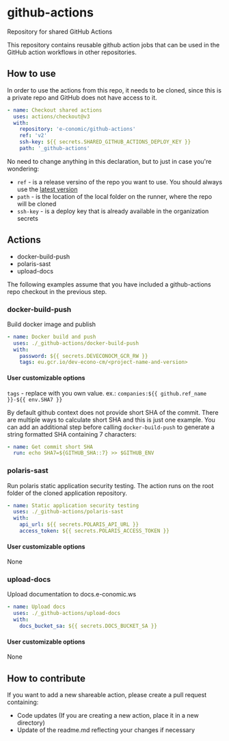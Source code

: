 # github-actions
Repository for shared GitHub Actions

This repository contains reusable github action jobs that can be used in the GitHub action workflows in other repositories.

## How to use
In order to use the actions from this repo, it needs to be cloned, since this is a private repo and GitHub does not have access to it.
```yaml
- name: Checkout shared actions
  uses: actions/checkout@v3
  with:
    repository: 'e-conomic/github-actions'
    ref: 'v2'
    ssh-key: ${{ secrets.SHARED_GITHUB_ACTIONS_DEPLOY_KEY }}
    path: '_github-actions'
```
No need to change anything in this declaration, but to just in case you're wondering:
* `ref` -  is a release versino of the repo you want to use. You should always use the [latest version](https://github.com/e-conomic/github-actions/releases)
* `path` - is the location of the local folder on the runner, where the repo will be cloned
* `ssh-key` - is a deploy key that is already available in the organization secrets


## Actions
* docker-build-push
* polaris-sast
* upload-docs

The following examples assume that you have included a github-actions repo checkout in the previous step.

### docker-build-push
Build docker image and publish

```yaml
- name: Docker build and push
  uses: ./_github-actions/docker-build-push
  with:
    password: ${{ secrets.DEVECONOCM_GCR_RW }}
    tags: eu.gcr.io/dev-econo-cm/<project-name-and-version>
```
#### User customizable options
`tags` - replace **<project-name-and-version>** with you own value.
ex.: `companies:${{ github.ref_name }}-${{ env.SHA7 }}`
  
  By default github context does not provide short SHA of the commit. There are multiple ways to calculate short SHA and this is just one example. You can add an additional step before calling `docker-build-push` to generate a string formatted SHA containing 7 characters:
```yaml
- name: Get commit short SHA
  run: echo SHA7=${GITHUB_SHA::7} >> $GITHUB_ENV
```

### polaris-sast
Run polaris static application security testing. The action runs on the root folder of the cloned application repository.
```yaml
- name: Static application security testing
  uses: ./_github-actions/polaris-sast
  with:
    api_url: ${{ secrets.POLARIS_API_URL }}
    access_token: ${{ secrets.POLARIS_ACCESS_TOKEN }}
```
#### User customizable options
None
 
### upload-docs
Upload documentation to docs.e-conomic.ws
```yaml
- name: Upload docs
  uses: ./_github-actions/upload-docs
  with:
    docs_bucket_sa: ${{ secrets.DOCS_BUCKET_SA }}
```
#### User customizable options
None
  
## How to contribute
If you want to add a new shareable action, please create a pull request containing:
* Code updates (If you are creating a new action, place it in a new directory)
* Update of the readme.md reflecting your changes if necessary
